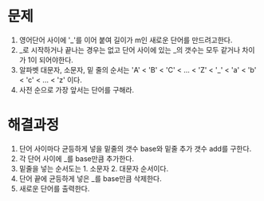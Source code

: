 # 문제

1. 영어단어 사이에 '_'를 이어 붙여 길이가 m인 새로운 단어를 만드려고한다.
2. _로 시작하거나 끝나는 경우는 없고 단어 사이에 있는 _의 갯수는 모두 같거나 차이가 1이 되어야한다.
3. 알파벳 대문자, 소문자, 밑 줄의 순서는 'A' < 'B' < 'C' < ... < 'Z' < '_' < 'a' < 'b' < 'c' < ... < 'z' 이다.
4. 사전 순으로 가장 앞서는 단어를 구해라.



# 해결과정 

1. 단어 사이마다 균등하게 넣을 밑줄의 갯수 base와 밑줄 추가 갯수 add를 구한다.
2. 각 단어 사이에 _를  base만큼 추가한다. 
3. 밑줄을 넣는 순서도는 1. 소문자 2. 대문자 순서이다.
4. 단어 끝에 균등하게 넣은 _를 base만큼 삭제한다.
5. 새로운 단어를 출력한다.


